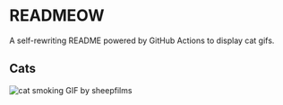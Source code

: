 # READMEOW

A self-rewriting README powered by GitHub Actions to display cat gifs.

## Cats

![cat smoking GIF by sheepfilms](https://media4.giphy.com/media/l0ExdMHUDKteztyfe/200.gif?cid=9acd02dafna05s23esyzulloiild768v3ei8ukuzqyvsa3xs&ep=v1_gifs_search&rid=200.gif&ct=g)
